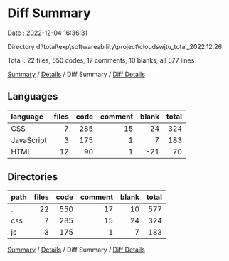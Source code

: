 # Diff Summary

Date : 2022-12-04 16:36:31

Directory d:\\total\\exp\\softwareability\\project\\cloudswjtu_total_2022.12.26

Total : 22 files,  550 codes, 17 comments, 10 blanks, all 577 lines

[Summary](results.md) / [Details](details.md) / Diff Summary / [Diff Details](diff-details.md)

## Languages
| language | files | code | comment | blank | total |
| :--- | ---: | ---: | ---: | ---: | ---: |
| CSS | 7 | 285 | 15 | 24 | 324 |
| JavaScript | 3 | 175 | 1 | 7 | 183 |
| HTML | 12 | 90 | 1 | -21 | 70 |

## Directories
| path | files | code | comment | blank | total |
| :--- | ---: | ---: | ---: | ---: | ---: |
| . | 22 | 550 | 17 | 10 | 577 |
| css | 7 | 285 | 15 | 24 | 324 |
| js | 3 | 175 | 1 | 7 | 183 |

[Summary](results.md) / [Details](details.md) / Diff Summary / [Diff Details](diff-details.md)